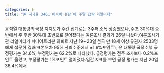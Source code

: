 ```yaml
---
categories: b
title: "尹 지지율 346…‘비속어 논란’에 주말 급락 리얼미터"
---
```

윤석열 대통령의 국정 지지도가 주간 집계로는 3주째 소폭 상승했으나, 주초 30%대 중반에서 주 후반 30%대 초반으로 떨어졌다는 여론조사 결과가 26일 나왔다.여론조사기관 리얼미터가 미디어트리뷴 의뢰로 지난 19∼23일 전국 만 18세 이상 유권자 2533명에게 설문한 결과(표본오차 95% 신뢰수준에서 ±1.9%포인트), 윤 대통령 국정수행 긍정평가는 34.6%, 부정평가는 62.2%로 나타났다. 긍정평가는 전주 조사보다 0.2%포인트 올랐고, 부정평가는 1%포인트 떨어졌다.일간 지표를 보면 긍정 평가는 지난 20일 36.4%에서